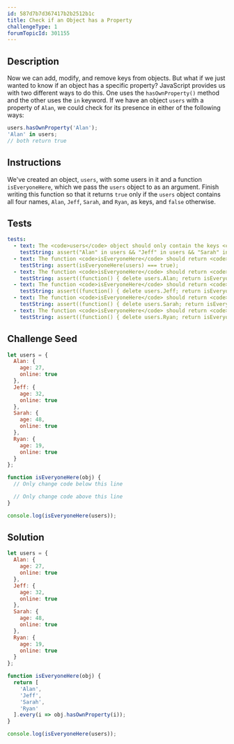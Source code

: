 ```yaml
---
id: 587d7b7d367417b2b2512b1c
title: Check if an Object has a Property
challengeType: 1
forumTopicId: 301155
---
```


## Description

<section id='description'>

Now we can add, modify, and remove keys from objects. But what if we just wanted to know if an object has a specific property? JavaScript provides us with two different ways to do this. One uses the `hasOwnProperty()` method and the other uses the `in` keyword. If we have an object `users` with a property of `Alan`, we could check for its presence in either of the following ways:

```js
users.hasOwnProperty('Alan');
'Alan' in users;
// both return true
```

</section>

## Instructions

<section id='instructions'>

We've created an object, `users`, with some users in it and a function `isEveryoneHere`, which we pass the `users` object to as an argument. Finish writing this function so that it returns `true` only if the `users` object contains all four names, `Alan`, `Jeff`, `Sarah`, and `Ryan`, as keys, and `false` otherwise.

</section>

## Tests

<section id='tests'>

```yml
tests:
  - text: The <code>users</code> object should only contain the keys <code>Alan</code>, <code>Jeff</code>, <code>Sarah</code>, and <code>Ryan</code>
    testString: assert("Alan" in users && "Jeff" in users && "Sarah" in users && "Ryan" in users && Object.keys(users).length === 4);
  - text: The function <code>isEveryoneHere</code> should return <code>true</code> if <code>Alan</code>, <code>Jeff</code>, <code>Sarah</code>, and <code>Ryan</code> are properties on the <code>users</code> object
    testString: assert(isEveryoneHere(users) === true);
  - text: The function <code>isEveryoneHere</code> should return <code>false</code> if <code>Alan</code> is not a property on the <code>users</code> object
    testString: assert((function() { delete users.Alan; return isEveryoneHere(users) })() === false);
  - text: The function <code>isEveryoneHere</code> should return <code>false</code> if <code>Jeff</code> is not a property on the <code>users</code> object
    testString: assert((function() { delete users.Jeff; return isEveryoneHere(users) })() === false);
  - text: The function <code>isEveryoneHere</code> should return <code>false</code> if <code>Sarah</code> is not a property on the <code>users</code> object
    testString: assert((function() { delete users.Sarah; return isEveryoneHere(users) })() === false);
  - text: The function <code>isEveryoneHere</code> should return <code>false</code> if <code>Ryan</code> is not a property on the <code>users</code> object
    testString: assert((function() { delete users.Ryan; return isEveryoneHere(users) })() === false);
```

</section>

## Challenge Seed

<section id='challengeSeed'>

<div id='js-seed'>

```js
let users = {
  Alan: {
    age: 27,
    online: true
  },
  Jeff: {
    age: 32,
    online: true
  },
  Sarah: {
    age: 48,
    online: true
  },
  Ryan: {
    age: 19,
    online: true
  }
};

function isEveryoneHere(obj) {
  // Only change code below this line

  // Only change code above this line
}

console.log(isEveryoneHere(users));
```

</div>

</section>

## Solution

<section id='solution'>

```js
let users = {
  Alan: {
    age: 27,
    online: true
  },
  Jeff: {
    age: 32,
    online: true
  },
  Sarah: {
    age: 48,
    online: true
  },
  Ryan: {
    age: 19,
    online: true
  }
};

function isEveryoneHere(obj) {
  return [
    'Alan',
    'Jeff',
    'Sarah',
    'Ryan'
  ].every(i => obj.hasOwnProperty(i));
}

console.log(isEveryoneHere(users));
```

</section>
